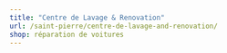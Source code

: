 ```yaml
---
title: "Centre de Lavage & Renovation"
url: /saint-pierre/centre-de-lavage-and-renovation/
shop: réparation de voitures
---
```

